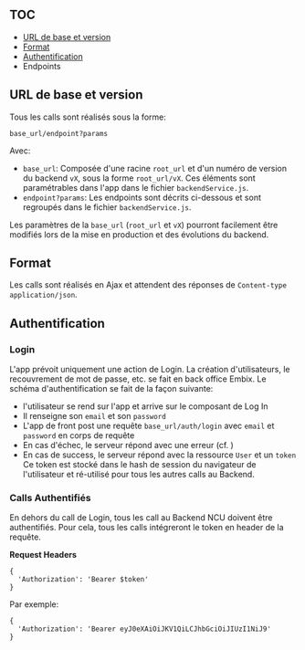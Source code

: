 ## TOC
- [URL de base et version](#url-de-base-et-version)
- [Format](#format)
- [Authentification](#authentification)
- Endpoints

## URL de base et version
Tous les calls sont réalisés sous la forme:

```
base_url/endpoint?params
```
Avec:
- `base_url`: Composée d'une racine `root_url` et d'un numéro de version du backend `vX`, sous la forme `root_url/vX`. Ces éléments sont paramétrables dans l'app dans le fichier `backendService.js`.
- `endpoint?params`: Les endpoints sont décrits ci-dessous et sont regroupés dans le fichier `backendService.js`.

Les paramètres de la `base_url` (`root_url` et `vX`) pourront facilement être modifiés lors de la mise en production et des évolutions du backend.

## Format
Les calls sont réalisés en Ajax et attendent des réponses de `Content-type` `application/json`.

## Authentification
### Login
L'app prévoit uniquement une action de Login. La création d'utilisateurs, le recouvrement de mot de passe, etc. se fait en back office Embix. Le schéma d'authentification se fait de la façon suivante:
- l'utilisateur se rend sur l'app et arrive sur le composant de Log In
- Il renseigne son `email` et son `password`
- L'app de front post une requête `base_url/auth/login` avec `email` et `password` en corps de requête
- En cas d'échec, le serveur répond avec une erreur (cf. )
- En cas de success, le serveur répond avec la ressource `User` et un `token`
Ce token est stocké dans le hash de session du navigateur de l'utilisateur et ré-utilisé pour tous les autres calls au Backend.

### Calls Authentifiés
En dehors du call de Login, tous les call au Backend NCU doivent être authentifiés. Pour cela, tous les calls intégreront le token en header de la requête.

**Request Headers**
```
{
  'Authorization': 'Bearer $token'
}
```
Par exemple:
```
{
  'Authorization': 'Bearer eyJ0eXAiOiJKV1QiLCJhbGciOiJIUzI1NiJ9'
}
```
